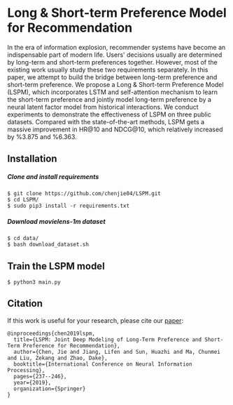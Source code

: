 # Long & Short-term Preference Model for Recommendation

In the era of information explosion, recommender systems have become an indispensable part of modern life. Users' decisions usually are determined by long-term and short-term preferences together. However, most of the existing work usually study these two requirements separately. In this paper, we attempt to build the bridge between long-term preference and short-term preference. We propose a Long & Short-term Preference Model (LSPM), which incorporates LSTM and self-attention mechanism to learn the short-term preference and jointly model long-term preference by a neural latent factor model from historical interactions. We conduct experiments to demonstrate the effectiveness of LSPM on three public datasets. Compared with the state-of-the-art methods, LSPM gets a massive improvement in HR@10 and NDCG@10,  which relatively increased by %3.875 and %6.363.

## Installation
##### Clone and install requirements
    $ git clone https://github.com/chenjie04/LSPM.git
    $ cd LSPM/
    $ sudo pip3 install -r requirements.txt

##### Download movielens-1m dataset
    $ cd data/
    $ bash download_dataset.sh

## Train the LSPM model
    $ python3 main.py

## Citation
If this work is useful for your research, please cite our [paper](https://link.springer.com/chapter/10.1007/978-3-030-36808-1_26):
```
@inproceedings{chen2019lspm,
  title={LSPM: Joint Deep Modeling of Long-Term Preference and Short-Term Preference for Recommendation},
  author={Chen, Jie and Jiang, Lifen and Sun, Huazhi and Ma, Chunmei and Liu, Zekang and Zhao, Dake},
  booktitle={International Conference on Neural Information Processing},
  pages={237--246},
  year={2019},
  organization={Springer}
}
```
